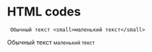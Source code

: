 
<link rel="stylesheet"
      href="//cdnjs.cloudflare.com/ajax/libs/highlight.js/11.5.1/styles/base16/tomorrow.min.css">
<script type="text/javascript" src="//cdnjs.cloudflare.com/ajax/libs/highlight.js/11.5.1/highlight.min.js"></script>
<script>hljs.highlightAll();</script>

# HTML codes

**<small></small>**

     Обычный текст <small>маленький текст</small>

Обычный текст <small>маленький текст</small>
